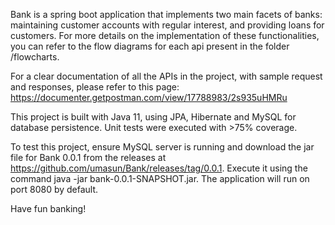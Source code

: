 Bank is a spring boot application that implements two main facets of banks: maintaining customer accounts with regular interest, and providing loans for customers. For more details on the implementation of these functionalities, you can refer to the flow diagrams for each api present in the folder /flowcharts. 

For a clear documentation of all the APIs in the project, with sample request and responses, please refer to this page: https://documenter.getpostman.com/view/17788983/2s935uHMRu

This project is built with Java 11, using JPA, Hibernate and MySQL for database persistence. Unit tests were executed with >75% coverage.

To test this project, ensure MySQL server is running and download the jar file for Bank 0.0.1 from the releases at https://github.com/umasun/Bank/releases/tag/0.0.1. Execute it using the command java -jar bank-0.0.1-SNAPSHOT.jar. The application will run on port 8080 by default.

Have fun banking!
